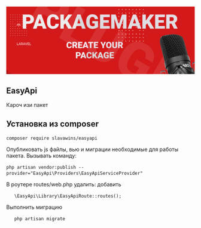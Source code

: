 <p align="center">
<img src="info/logo.jpg">
</p>
 
## EasyApi
Кароч изи пакет 
   

## Установка из composer

```  
composer require slavawins/easyapi
```

 Опубликовать js файлы, вью и миграции необходимые для работы пакета.
Вызывать команду:
```
php artisan vendor:publish --provider="EasyApi\Providers\EasyApiServiceProvider"
``` 

 В роутере routes/web.php удалить:
 добавить
 ```
    \EasyApi\Library\EasyApiRoute::routes();
 ```

Выполнить миграцию
 ```
    php artisan migrate 
 ``` 
